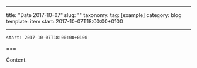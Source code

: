 
---
title: "Date 2017-10-07"
slug: ""
taxonomy:
tag: [example]
category: blog
template: item
start: 2017-10-07T18:00:00+0100

---

``start: 2017-10-07T18:00:00+0100``

===

Content.
